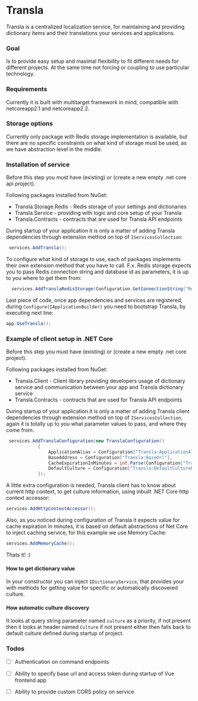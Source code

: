 # Transla

Transla is a centralized localization service, for maintaining and providing dictionary items and their translations your services and applications.

### Goal

Is to provide easy setup and maximal flexibility to fit different needs for different projects. At the same time not forcing or coupling to use particular technology. 

### Requirements

Currently it is built with multitarget framework in mind, compatible with netcoreapp2.1 and netcoreapp2.2.

### Storage options

Currently only package with Redis storage implementation is available, but there are no specific constraints on what kind of storage must be used, as we have abstraction level in the middle.

### Installation of service

Before this step you must have (existing) or (create a new empty .net core api project).

Following packages installed from NuGet:

- Transla.Storage.Redis - Redis storage of your settings and dictionaries
- Transla.Service - providing with logic and  core setup of your Transla
- Transla.Contracts - contracts that are used for Transla API endpoints

During startup of your application it is only a matter of adding Transla dependencies through extension method on top of `IServicesCollection`:

```csharp
 services.AddTransla();
```

To configure what kind of storage to use, each of packages implements their own extension method that you have to call. F.x. Redis storage expects  you to pass Redis connection string and database id as parameters, it is up to you where to get them from:

```csharp
  services.AddTranslaRedisStorage(Configuration.GetConnectionString("RedisConnection"), int.Parse(Configuration["RedisStorageDatabaseId"]));
```

Last piece of code, once app dependencies and services are registered, during `Configure(IApplicationBuilder)` you need to bootstrap Transla, by executing next line:

```csharp
app.UseTransla();
```

### Example of client setup in .NET Core

Before this step you must have (existing) or (create a new empty .net core project).

Following packages installed from NuGet:

- Transla.Client - Client library providing developers usage of dictionary service and communication between your app and Transla dictionary service
- Transla.Contracts - contracts that are used for Transla API endpoints

During startup of your application it is only a matter of adding Transla client dependencies through extension method on top of `IServicesCollection`, again it is totally up to you what parameter values to pass, and where they come from.

```csharp
 services.AddTranslaConfiguration(new TranslaConfiguration()
            {
                ApplicationAlias = Configuration["Transla:ApplicationAlias"],
                BaseAddress = Configuration["Transla:BaseUrl"],
                CacheExpirationInMinutes = int.Parse(Configuration["Transla:ExpirationInMinutes"]),
                DefaultCulture = Configuration["Transla:DefaultCultureName"],
            });
```

A little extra configuration is needed, Transla client has to know about current http context, to get culture information, using inbuilt .NET Core http context accessor:

```csharp
services.AddHttpContextAccessor();
```

Also, as you noticed during configuration of Transla it expects value for cache expiration in minutes, it is based on default abstractions of Net Core to inject caching service, for this example we use Memory Cache:

```csharp
services.AddMemoryCache();
```

Thats it! :) 

#### How to get dictionary value

In your constructor you can inject `IDictionaryService`, that provides your with methods for getting value for specific or automatically discovered culture.

#### How automatic culture discovery 

It looks at query string parameter named `culture` as a priority, if not present then it looks at header named `Culture` if not present either then falls back to default culture defined during startup of project.

### Todos

- [ ] Authentication on command endpoints
- [ ] Ability to specify base url and access token during startup of Vue frontend app
- [ ] Ability to provide custom CORS policy on service

